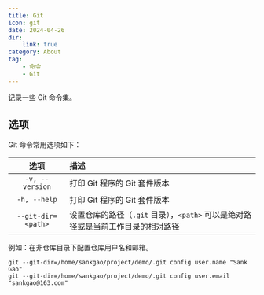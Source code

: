 ```yaml
---
title: Git
icon: git
date: 2024-04-26
dir:
    link: true
category: About
tag:
    - 命令
    - Git
---
```


记录一些 Git 命令集。

## 选项

Git 命令常用选项如下：

|  选项  |  描述  |
|  :----:  |  :----  |
|  `-v, --version`  |  打印 Git 程序的 Git 套件版本  |
|  `-h, --help`  |  打印 Git 程序的 Git 套件版本  |
|  `--git-dir=<path>`  |  设置仓库的路径（`.git` 目录），`<path>` 可以是绝对路径或是当前工作目录的相对路径  |

例如：在非仓库目录下配置仓库用户名和邮箱。

```shell
git --git-dir=/home/sankgao/project/demo/.git config user.name "Sank Gao"
git --git-dir=/home/sankgao/project/demo/.git config user.email "sankgao@163.com"
```

<!-- more -->

<AutoCatalog />
